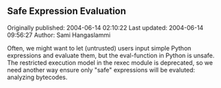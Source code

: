## Safe Expression Evaluation

Originally published: 2004-06-14 02:10:22
Last updated: 2004-06-14 09:56:27
Author: Sami Hangaslammi

Often, we might want to let (untrusted) users input simple Python expressions and evaluate them, but the eval-function in Python is unsafe. The restricted execution model in the rexec module is deprecated, so we need another way ensure only "safe" expressions will be evaluted: analyzing bytecodes.